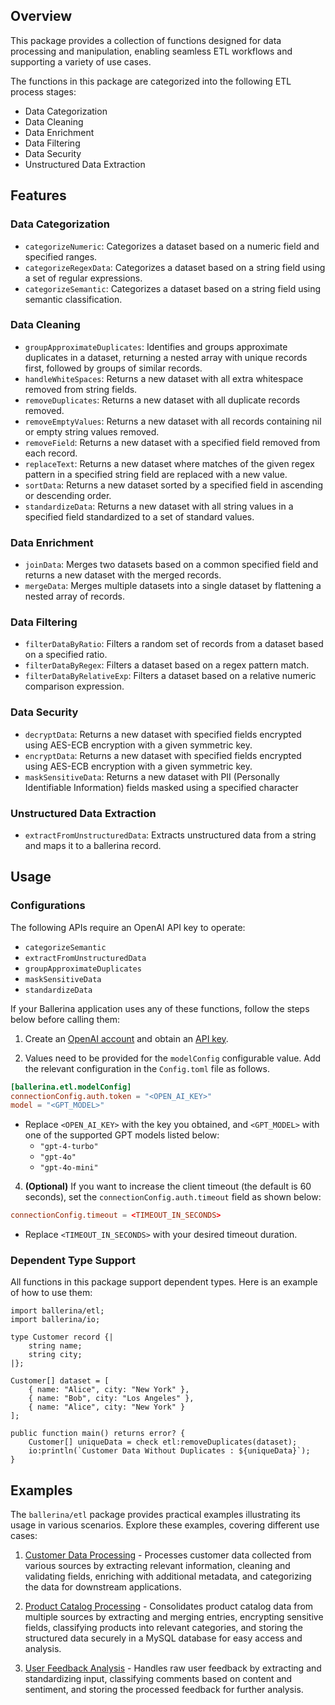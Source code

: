 ## Overview

This package provides a collection of functions designed for data processing and manipulation, enabling seamless ETL workflows and supporting a variety of use cases.

The functions in this package are categorized into the following ETL process stages:
- Data Categorization
- Data Cleaning
- Data Enrichment
- Data Filtering
- Data Security
- Unstructured Data Extraction

## Features

### Data Categorization
- `categorizeNumeric`: Categorizes a dataset based on a numeric field and specified ranges.
- `categorizeRegexData`: Categorizes a dataset based on a string field using a set of regular expressions.
- `categorizeSemantic`: Categorizes a dataset based on a string field using semantic classification.

### Data Cleaning
- `groupApproximateDuplicates`: Identifies and groups approximate duplicates in a dataset, returning a nested array with unique records first, followed by groups of similar records.
- `handleWhiteSpaces`: Returns a new dataset with all extra whitespace removed from string fields.
- `removeDuplicates`: Returns a new dataset with all duplicate records removed.
- `removeEmptyValues`: Returns a new dataset with all records containing nil or empty string values removed.
- `removeField`: Returns a new dataset with a specified field removed from each record.
- `replaceText`: Returns a new dataset where matches of the given regex pattern in a specified string field are replaced with a new value.
- `sortData`: Returns a new dataset sorted by a specified field in ascending or descending order.
- `standardizeData`: Returns a new dataset with all string values in a specified field standardized to a set of standard values.

### Data Enrichment
- `joinData`: Merges two datasets based on a common specified field and returns a new dataset with the merged records.
- `mergeData`: Merges multiple datasets into a single dataset by flattening a nested array of records.

### Data Filtering
- `filterDataByRatio`: Filters a random set of records from a dataset based on a specified ratio.
- `filterDataByRegex`: Filters a dataset based on a regex pattern match.
- `filterDataByRelativeExp`: Filters a dataset based on a relative numeric comparison expression.

### Data Security
- `decryptData`: Returns a new dataset with specified fields encrypted using AES-ECB encryption with a given symmetric key.
- `encryptData`: Returns a new dataset with specified fields encrypted using AES-ECB encryption with a given symmetric key.
- `maskSensitiveData`: Returns a new dataset with PII (Personally Identifiable Information) fields masked using a specified character

### Unstructured Data Extraction
- `extractFromUnstructuredData`: Extracts unstructured data from a string and maps it to a ballerina record.

## Usage

### Configurations

The following APIs require an OpenAI API key to operate:
- `categorizeSemantic`
- `extractFromUnstructuredData`
- `groupApproximateDuplicates`
- `maskSensitiveData`
- `standardizeData`

If your Ballerina application uses any of these functions, follow the steps below before calling them:

1. Create an [OpenAI account](https://platform.openai.com) and obtain an [API key](https://platform.openai.com/account/api-keys).

2. Values need to be provided for the `modelConfig` configurable value. Add the relevant configuration in the `Config.toml` file as follows.

```toml
[ballerina.etl.modelConfig]
connectionConfig.auth.token = "<OPEN_AI_KEY>"
model = "<GPT_MODEL>"
```

- Replace `<OPEN_AI_KEY>` with the key you obtained, and `<GPT_MODEL>` with one of the supported GPT models listed below:
    - `"gpt-4-turbo"`
    - `"gpt-4o"`
    - `"gpt-4o-mini"`

4. **(Optional)** If you want to increase the client timeout (the default is 60 seconds), set the `connectionConfig.auth.timeout` field as shown below:

```toml
connectionConfig.timeout = <TIMEOUT_IN_SECONDS>
```

- Replace `<TIMEOUT_IN_SECONDS>` with your desired timeout duration. 

### Dependent Type Support 

All functions in this package support dependent types. Here is an example of how to use them:

```ballerina 
import ballerina/etl;
import ballerina/io;

type Customer record {|
    string name;
    string city;
|};

Customer[] dataset = [
    { name: "Alice", city: "New York" },
    { name: "Bob", city: "Los Angeles" },
    { name: "Alice", city: "New York" }
];

public function main() returns error? {
    Customer[] uniqueData = check etl:removeDuplicates(dataset);
    io:println(`Customer Data Without Duplicates : ${uniqueData}`);
}
```

## Examples

The `ballerina/etl` package provides practical examples illustrating its usage in various scenarios. Explore these examples, covering different use cases:

1. [Customer Data Processing](https://github.com/module-ballerina-etl/tree/main/examples/customer-data-processing/) - Processes customer data collected from various sources by extracting relevant information, cleaning and validating fields, enriching with additional metadata, and categorizing the data for downstream applications.

2. [Product Catalog Processing](https://github.com/module-ballerina-etl/tree/main/examples/product-catalog-processing/) - Consolidates product catalog data from multiple sources by extracting and merging entries, encrypting sensitive fields, classifying products into relevant categories, and storing the structured data securely in a MySQL database for easy access and analysis.

3. [User Feedback Analysis](https://github.com/module-ballerina-etl/tree/main/examples/user-feedback-analysis/) - Handles raw user feedback by extracting and standardizing input, classifying comments based on content and sentiment, and storing the processed feedback for further analysis.
